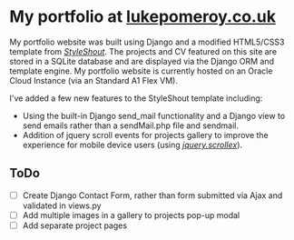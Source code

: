 # My portfolio at [**lukepomeroy.co.uk**](https://lukepomeroy.co.uk)

My portfolio website was built using Django and a modified HTML5/CSS3 template from [*StyleShout*](https://www.styleshout.com/free-templates/kards/).
The projects and CV featured on this site are stored in a SQLite database and are displayed via the Django ORM and template engine.
My portfolio website is currently hosted on an Oracle Cloud Instance (via an Standard A1 Flex VM).

I've added a few new features to the StyleShout template including:
- Using the built-in Django send_mail functionality and a Django view to send emails rather than a sendMail.php file and sendmail.
- Addition of jquery scroll events for projects gallery to improve the experience for mobile device users (using [*jquery.scrollex*](https://github.com/ajlkn/jquery.scrollex)).

## ToDo
- [ ] Create Django Contact Form, rather than form submitted via Ajax and validated in views.py
- [ ] Add multiple images in a gallery to projects pop-up modal
- [ ] Add separate project pages
